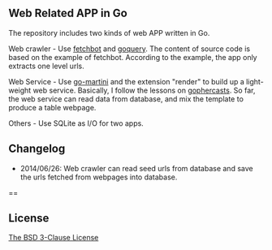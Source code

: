 ## Web Related APP in Go
The repository includes two kinds of web APP written in Go. 

Web crawler - Use [fetchbot] and [goquery]. The content of source code is based on the example of fetchbot. According to the example, the app only extracts one level urls.

Web Service - Use [go-martini] and the extension "render" to build up a light-weight web service. Basically, I follow the lessons on [gophercasts]. So far, the web service can read data from database, and mix the template to produce a table webpage.

Others - Use SQLite as I/O for two apps.


## Changelog
* 2014/06/26: Web crawler can read seed urls from database and save the urls fetched from webpages into database.


==
## License
[The BSD 3-Clause License][bsd]

[fetchbot]: https://github.com/PuerkitoBio/fetchbot
[goquery]: https://github.com/PuerkitoBio/goquery
[go-martini]: https://github.com/go-martini/martini
[gophercasts]: https://gophercasts.io/lessons
[bsd]: http://opensource.org/licenses/BSD-3-Clause
